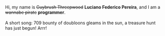 Hi, my name is ~~Guybrush Threepwood~~ **Luciano Federico Pereira**, and I am a ~~wannabe pirate~~ **programmer**.<br><br>A short song: 709 bounty of doubloons gleams in the sun, a treasure hunt has just begun! Arrr!

